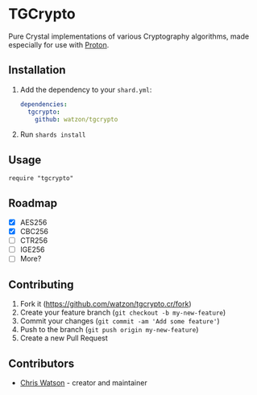 # TGCrypto

Pure Crystal implementations of various Cryptography algorithms, made especially for use with [Proton](https://github.com/watzon/proton).

## Installation

1. Add the dependency to your `shard.yml`:

   ```yaml
   dependencies:
     tgcrypto:
       github: watzon/tgcrypto
   ```

2. Run `shards install`

## Usage

```crystal
require "tgcrypto"
```

## Roadmap

- [x] AES256
- [x] CBC256
- [ ] CTR256
- [ ] IGE256
- [ ] More?

## Contributing

1. Fork it (<https://github.com/watzon/tgcrypto.cr/fork>)
2. Create your feature branch (`git checkout -b my-new-feature`)
3. Commit your changes (`git commit -am 'Add some feature'`)
4. Push to the branch (`git push origin my-new-feature`)
5. Create a new Pull Request

## Contributors

- [Chris Watson](https://github.com/watzon) - creator and maintainer
